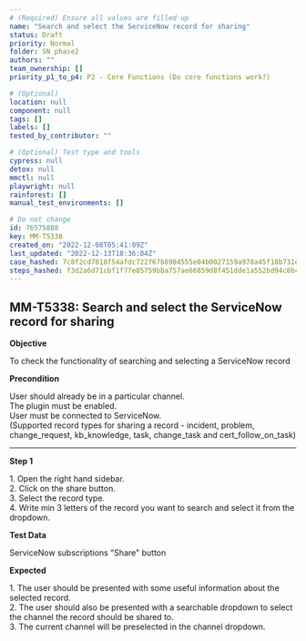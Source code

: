 ```yaml
---
# (Required) Ensure all values are filled up
name: "Search and select the ServiceNow record for sharing"
status: Draft
priority: Normal
folder: SN phase2
authors: ""
team_ownership: []
priority_p1_to_p4: P2 - Core Functions (Do core functions work?)

# (Optional)
location: null
component: null
tags: []
labels: []
tested_by_contributor: ""

# (Optional) Test type and tools
cypress: null
detox: null
mmctl: null
playwright: null
rainforest: []
manual_test_environments: []

# Do not change
id: 76575888
key: MM-T5338
created_on: "2022-12-08T05:41:09Z"
last_updated: "2022-12-13T18:36:04Z"
case_hashed: 7c8f2cd7818f54afdc722f67b8904555e04b0027159a978a45f10b731e7c761b3ee8b18021a791dffc39734ac1039b89
steps_hashed: f3d2a6d71cbf1f77e85759bba757ae66859d8f451dde1a552bd94c8bce45fa6ee433d054c47cce388e65a4d310a084a4
---
```


<!-- (Auto-generated) Based on frontmatter's "key" and "name" -->

## MM-T5338: Search and select the ServiceNow record for sharing

**Objective**

To check the functionality of searching and selecting a ServiceNow record

**Precondition**

User should already be in a particular channel.\
The plugin must be enabled.\
User must be connected to ServiceNow.\
(Supported record types for sharing a record - incident, problem, change\_request, kb\_knowledge, task, change\_task and cert\_follow\_on\_task)

---

**Step 1**

1\. Open the right hand sidebar.\
2\. Click on the share button.\
3\. Select the record type.\
4\. Write min 3 letters of the record you want to search and select it from the dropdown.

**Test Data**

ServiceNow subscriptions "Share" button

**Expected**

1\. The user should be presented with some useful information about the selected record.\
2\. The user should also be presented with a searchable dropdown to select the channel the record should be shared to.\
3\. The current channel will be preselected in the channel dropdown.
